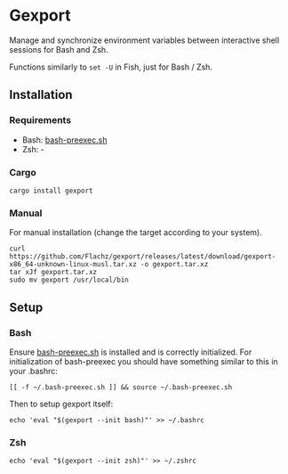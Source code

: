 # Gexport
Manage and synchronize environment variables between interactive shell sessions for Bash and Zsh.

Functions similarly to `set -U` in Fish, just for Bash / Zsh. 

## Installation
### Requirements
- Bash: [bash-preexec.sh](https://github.com/rcaloras/bash-preexec)
- Zsh: -

### Cargo
```shell
cargo install gexport
```

### Manual
For manual installation (change the target according to your system).
```shell
curl https://github.com/Flachz/gexport/releases/latest/download/gexport-x86_64-unknown-linux-musl.tar.xz -o gexport.tar.xz
tar xJf gexport.tar.xz
sudo mv gexport /usr/local/bin
```

## Setup
### Bash
Ensure [bash-preexec.sh](https://github.com/rcaloras/bash-preexec) is installed and is
correctly initialized. For initialization of bash-preexec you should have something similar
to this in your .bashrc:
```shell
[[ -f ~/.bash-preexec.sh ]] && source ~/.bash-preexec.sh
```

Then to setup gexport itself:
```shell
echo 'eval "$(gexport --init bash)"' >> ~/.bashrc
```

### Zsh
```shell
echo 'eval "$(gexport --init zsh)"' >> ~/.zshrc
```